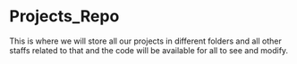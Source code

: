 # Projects_Repo
This is where we will store all our projects in different folders and all other staffs related to that and the code will be available for all to see and modify. 
